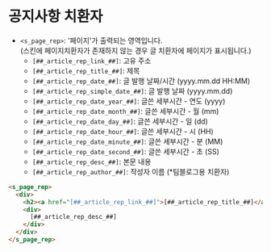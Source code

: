 # 공지사항 치환자

- `<s_page_rep>`: '페이지'가 출력되는 영역입니다.\
(스킨에 페이지치환자가 존재하지 않는 경우 글 치환자에 페이지가 표시됩니다.)
  - `[##_article_rep_link_##]`: 고유 주소
  - `[##_article_rep_title_##]`: 제목
  - `[##_article_rep_date_##]`: 글 발행 날짜/시간 (yyyy.mm.dd HH:MM)
  - `[##_article_rep_simple_date_##]`: 글 발행 날짜 (yyyy.mm.dd)
  - `[##_article_rep_date_year_##]`: 글쓴 세부시간 - 연도 (yyyy)
  - `[##_article_rep_date_month_##]`: 글쓴 세부시간 - 월 (mm)
  - `[##_article_rep_date_day_##]`: 글쓴 세부시간 - 일 (dd)
  - `[##_article_rep_date_hour_##]`: 글쓴 세부시간 - 시 (HH)
  - `[##_article_rep_date_minute_##]`: 글쓴 세부시간 - 분 (MM)
  - `[##_article_rep_date_second_##]`: 글쓴 세부시간 - 초 (SS)
  - `[##_article_rep_desc_##]`: 본문 내용
  - `[##_article_rep_author_##]`: 작성자 이름 (*팀블로그용 치환자)

```html
<s_page_rep>
  <div>
    <h2><a href="[##_article_rep_link_##]">[##_article_rep_title_##]</a></h2>
    <div>
      [##_article_rep_desc_##]
    </div>
  </div>
</s_page_rep> 
```
